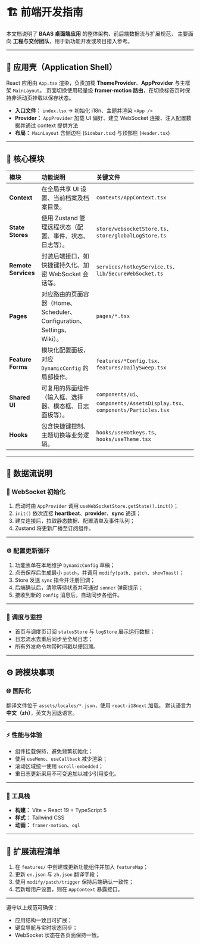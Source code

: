 
# 🏗️ 前端开发指南

本文档说明了 **BAAS 桌面端应用** 的整体架构、前后端数据流与扩展规范，
主要面向 **工程与交付团队**，用于新功能开发或项目接入参考。

---

## 🧩 应用壳（Application Shell）

React 应用由 `App.tsx` 渲染，负责加载 **ThemeProvider**、**AppProvider** 与主框架 `MainLayout`。
页面切换使用轻量级 **framer-motion 路由**，在切换标签页时保持非活动页挂载以保存状态。

* **入口文件：** `index.tsx` → 初始化 i18n、主题并渲染 `<App />`
* **Provider：** `AppProvider` 加载 UI 偏好、建立 WebSocket 连接、注入配置数据并通过 context 提供方法
* **布局：** `MainLayout` 含侧边栏 (`Sidebar.tsx`) 与顶部栏 (`Header.tsx`)

---

## 🧱 核心模块

| 模块                  | 功能说明                                                   | 关键文件                                                                      |
| :------------------ | :----------------------------------------------------- | :------------------------------------------------------------------------ |
| **Context**         | 在全局共享 UI 设置、当前档案及档案目录。                                 | `contexts/AppContext.tsx`                                                 |
| **State Stores**    | 使用 Zustand 管理远程状态（配置、事件、状态、日志等）。                       | `store/websocketStore.ts`、`store/globalLogStore.ts`                       |
| **Remote Services** | 封装后端接口，如快捷键持久化、加密 WebSocket 会话等。                       | `services/hotkeyService.ts`、`lib/SecureWebSocket.ts`                      |
| **Pages**           | 对应路由的页面容器（Home、Scheduler、Configuration、Settings、Wiki）。 | `pages/*.tsx`                                                             |
| **Feature Forms**   | 模块化配置面板，对应 `DynamicConfig` 的局部操作。                      | `features/*Config.tsx`、`features/DailySweep.tsx`                          |
| **Shared UI**       | 可复用的界面组件（输入框、选择器、模态框、日志面板等）。                           | `components/ui`、`components/AssetsDisplay.tsx`、`components/Particles.tsx` |
| **Hooks**           | 包含快捷键控制、主题切换等业务逻辑。                                     | `hooks/useHotkeys.ts`、`hooks/useTheme.tsx`                                |

---

## 🔄 数据流说明

### 🔌 WebSocket 初始化

1. 启动时由 `AppProvider` 调用 `useWebSocketStore.getState().init()`；
2. `init()` 依次连接 **heartbeat**、**provider**、**sync** 通道；
3. 建立连接后，拉取静态数据、配置清单及事件队列；
4. Zustand 将更新广播至订阅组件。

---

### ⚙️ 配置更新循环

1. 功能表单在本地维护 `DynamicConfig` 草稿；
2. 点击保存后生成最小 `patch`，并调用 `modify(path, patch, showToast)`；
3. Store 发送 `sync` 指令并注册回调；
4. 后端确认后，清除等待状态并可通过 `sonner` 弹窗提示；
5. 接收到新的 `config` 消息后，自动同步各组件。

---

### 📡 调度与监控

* 首页与调度页订阅 `statusStore` 与 `logStore` 展示运行数据；
* 日志流水去重后同步至全局日志；
* 所有外发命令均带时间戳以便回溯。

---

## ⚙️ 跨模块事项

### 🌐 国际化

翻译文件位于 `assets/locales/*.json`，使用 `react-i18next` 加载。
默认语言为 **中文（zh）**，英文为回退语言。

---

### ⚡ 性能与体验

* 组件挂载保持，避免频繁初始化；
* 使用 `useMemo`、`useCallback` 减少渲染；
* 滚动区域统一使用 `scroll-embedded`；
* 重日志更新采用不可变追加以减少引用变化。

---

### 🧰 工具栈

* **构建：** Vite + React 19 + TypeScript 5
* **样式：** Tailwind CSS
* **动画：** `framer-motion`、`ogl`

---

## 🚀 扩展流程清单

1. 在 `features/` 中创建或更新功能组件并加入 `featureMap`；
2. 更新 `en.json` 与 `zh.json` 翻译字段；
3. 使用 `modify/patch/trigger` 保持后端确认一致性；
4. 若新增用户设置，则在 `AppContext` 暴露接口。

---

遵守以上规范可确保：

* 应用结构一致且可扩展；
* 键盘导航与实时状态同步；
* WebSocket 状态在各页面保持一致。
